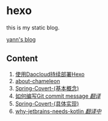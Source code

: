 # hexo

this is my static blog.

[yann's blog](http://b.yannnxia.info)


## Content

1. [使用Daocloud持续部署Hexo](http://b.yannxia.info/2016/05/26/%E4%BD%BF%E7%94%A8Daocloud%E6%8C%81%E7%BB%AD%E9%83%A8%E7%BD%B2Hexo/)
2. [about-chameleon](http://b.yannxia.info/2016/12/07/about-chameleon/)
3. [Spring-Covert-(基本概念)](http://b.yannxia.info/2016/12/13/spring-convert-01/)
4. [如何编写Git commit message *翻译*](http://b.yannxia.info/2016/12/22/how-to-write-a-git-commit-message/)
5. [Spring-Covert-(具体实现)](http://b.yannxia.info/2016/12/13/spring-convert-02/)
6. [why-jetbrains-needs-kotlin *翻译中*]()